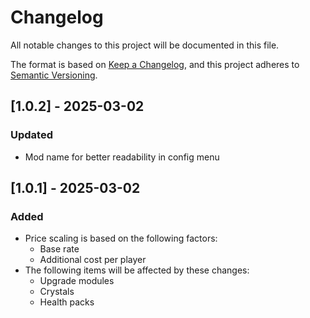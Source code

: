 # Changelog

All notable changes to this project will be documented in this file.

The format is based on [Keep a Changelog](https://keepachangelog.com/en/1.1.0/),
and this project adheres to [Semantic Versioning](https://semver.org/spec/v2.0.0.html).

## [1.0.2] - 2025-03-02

### Updated

- Mod name for better readability in config menu

## [1.0.1] - 2025-03-02

### Added

- Price scaling is based on the following factors:
    - Base rate
    - Additional cost per player
- The following items will be affected by these changes:
    - Upgrade modules
    - Crystals
    - Health packs